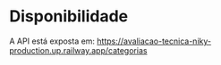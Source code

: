 # Disponibilidade

A API está exposta em:
https://avaliacao-tecnica-niky-production.up.railway.app/categorias
